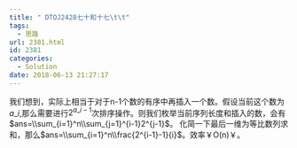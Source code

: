 ```yaml
---
title: " DTOJ2428七十和十七\t\t"
tags:
  - 思路
url: 2381.html
id: 2381
categories:
  - Solution
date: 2018-06-13 21:27:17
---
```


我们想到，实际上相当于对于n-1个数的有序中再插入一个数。假设当前这个数为$a\_i$,那么需要进行$2^{a\_i-1}$次排序操作。则我们枚举当前序列长度和插入的数，会有$ans=\\sum_{i=1}^n\\sum_{j=1}^{i-1}2^{j-1}$。 化简一下最后一维为等比数列求和，那么$ans=\\sum_{i=1}^n\\frac{2^{i-1}-1}{i}$。效率￥O(n)￥。